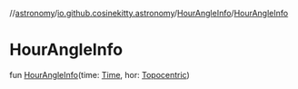 //[astronomy](../../../index.md)/[io.github.cosinekitty.astronomy](../index.md)/[HourAngleInfo](index.md)/[HourAngleInfo](-hour-angle-info.md)

# HourAngleInfo

fun [HourAngleInfo](-hour-angle-info.md)(time: [Time](../-time/index.md), hor: [Topocentric](../-topocentric/index.md))
